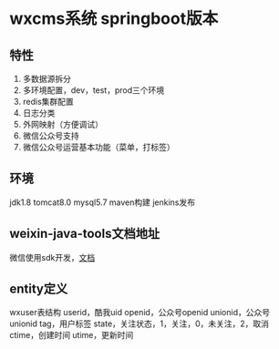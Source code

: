 # wxcms系统 springboot版本
## 特性
1. 多数据源拆分
2. 多环境配置，dev，test，prod三个环境
3. redis集群配置
4. 日志分类
5. 外网映射（方便调试）
6. 微信公众号支持
7. 微信公众号运营基本功能（菜单，打标签）

## 环境
jdk1.8
tomcat8.0
mysql5.7
maven构建
jenkins发布


## weixin-java-tools文档地址
微信使用sdk开发，[文档](https://gitee.com/binary/weixin-java-tools/wikis/pages?title=MP_demo%E4%BB%A3%E7%A0%81)

## entity定义

wxuser表结构
userid，酷我uid
openid，公众号openid
unionid，公众号unionid
tag，用户标签
state，关注状态，1，关注，0，未关注，2，取消
ctime，创建时间
utime，更新时间


